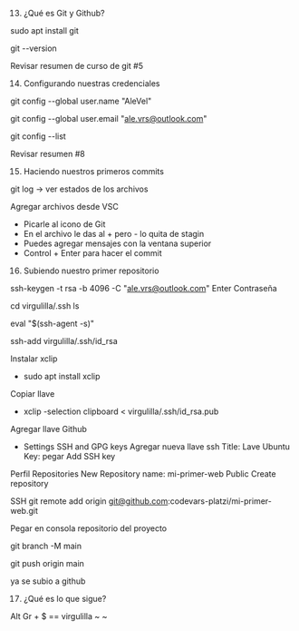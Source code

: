 13. ¿Qué es Git y Github?

sudo apt install git

git --version 

Revisar resumen de curso de git #5


14. Configurando nuestras credenciales

git config --global user.name "AleVel"

git config --global user.email "ale.vrs@outlook.com"

git config --list


Revisar resumen #8


15. Haciendo nuestros primeros commits

git log -> ver estados de los archivos

Agregar archivos desde VSC
- Picarle al icono de Git
- En el archivo le das al + pero - lo quita de stagin
- Puedes agregar mensajes con la ventana superior 
- Control + Enter para hacer el commit



16. Subiendo nuestro primer repositorio

ssh-keygen -t rsa -b 4096 -C "ale.vrs@outlook.com"
Enter
Contraseña


cd virgulilla/.ssh
ls

eval "$(ssh-agent -s)"

ssh-add virgulilla/.ssh/id_rsa


Instalar xclip
- sudo apt install xclip

Copiar llave
- xclip -selection clipboard < virgulilla/.ssh/id_rsa.pub



Agregar llave Github
- Settings
SSH and GPG keys
Agregar nueva llave ssh
Title: Lave Ubuntu
Key: pegar
Add SSH key

Perfil
Repositories
New
Repository name: mi-primer-web
Public
Create repository

SSH
git remote add origin git@github.com:codevars-platzi/mi-primer-web.git

Pegar en consola repositorio del proyecto

git branch -M main

git push origin main

ya se subio a github


17. ¿Qué es lo que sigue?



Alt Gr + $ == virgulilla ~ ~
















